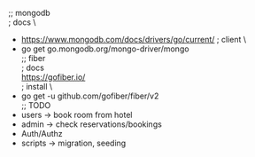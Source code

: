 ;; mongodb \
; docs \
- https://www.mongodb.com/docs/drivers/go/current/ 
; client \
- go get go.mongodb.org/mongo-driver/mongo
\
;; fiber \
; docs \
https://gofiber.io/ \
; install \
- go get -u github.com/gofiber/fiber/v2 
\
;; TODO
- users     -> book room from hotel
- admin     -> check reservations/bookings
- Auth/Authz
- scripts   -> migration, seeding